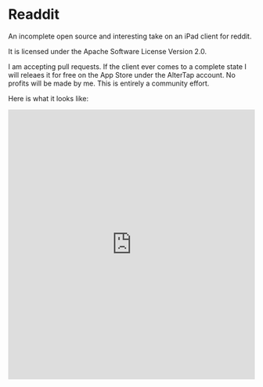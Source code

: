 Readdit
=======

An incomplete open source and interesting take on an iPad client for reddit.

It is licensed under the Apache Software License Version 2.0.

I am accepting pull requests. If the client ever comes to a complete state
I will releaes it for free on the App Store under the AlterTap account. No 
profits will be made by me. This is entirely a community effort.

Here is what it looks like:
<iframe class="imgur-album" width="100%" height="550" frameborder="0" 
src="http://imgur.com/a/3B55s/embed"></iframe>
